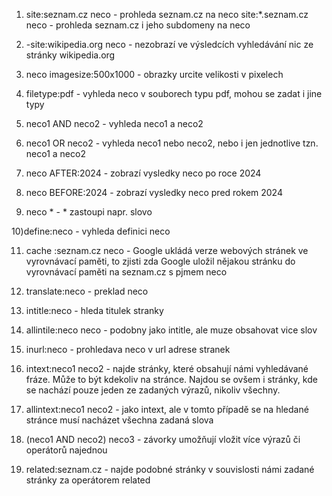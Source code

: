 1) site:seznam.cz neco  -  prohleda seznam.cz na neco 
site:*.seznam.cz neco  -  prohleda seznam.cz i jeho subdomeny na neco 

2) -site:wikipedia.org neco -  nezobrazí ve výsledcích vyhledávání nic ze stránky wikipedia.org

3) neco imagesize:500x1000 - obrazky urcite velikosti v pixelech

4) filetype:pdf - vyhleda neco v souborech typu pdf, mohou se zadat i jine typy

5) neco1 AND neco2 - vyhleda neco1 a neco2

6) neco1 OR neco2 - vyhleda neco1 nebo neco2, nebo i jen jednotlive tzn. neco1 a neco2

7) neco AFTER:2024 - zobrazí vysledky neco po roce 2024 

8) neco BEFORE:2024 - zobrazí vysledky neco pred rokem 2024

9) neco * - * zastoupi napr. slovo

10)define:neco  - vyhleda definici neco

11) cache :seznam.cz neco - Google ukládá verze webových stránek ve vyrovnávací paměti, to zjisti zda Google uložil nějakou stránku do vyrovnávací paměti na seznam.cz s pjmem neco

12) translate:neco - preklad neco

13)  intitle:neco - hleda titulek stranky

14) allintile:neco neco - podobny jako intitle, ale muze obsahovat vice slov

15) inurl:neco - prohledava neco v url adrese stranek

16) intext:neco1 neco2 - najde stránky, které obsahují námi vyhledávané fráze. Může to být kdekoliv na stránce. Najdou se ovšem i stránky, kde se nachází pouze jeden ze zadaných výrazů, nikoliv všechny.

17) allintext:neco1 neco2 - jako intext, ale v tomto případě se na hledané stránce musí nacházet všechna zadaná slova

18) (neco1 AND neco2) neco3 - závorky umožňují vložit více výrazů či operátorů najednou

19) related:seznam.cz - najde podobné stránky v souvislosti námi zadané stránky za operátorem related


